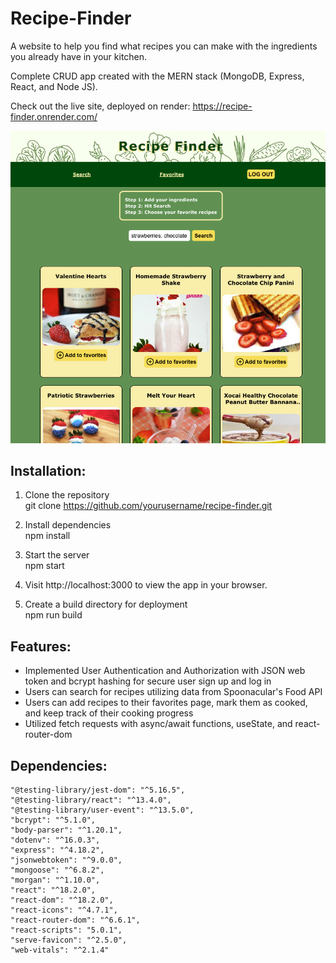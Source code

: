 # Recipe-Finder

A website to help you find what recipes you can make with the ingredients you already have in your kitchen.

Complete CRUD app created with the MERN stack (MongoDB, Express, React, and Node JS).  

Check out the live site, deployed on render: https://recipe-finder.onrender.com/  

![screenshot of recipe-finder website](./public/recipe-finder-img.png)

## Installation:  

1. Clone the repository  
git clone https://github.com/yourusername/recipe-finder.git

2. Install dependencies  
npm install

3. Start the server  
npm start

4. Visit http://localhost:3000 to view the app in your browser.  

5. Create a build directory for deployment  
npm run build

## Features:

- Implemented User Authentication and Authorization with JSON web token and bcrypt hashing for secure user sign up and log in  
- Users can search for recipes utilizing data from Spoonacular's Food API  
- Users can add recipes to their favorites page, mark them as cooked, and keep track of their cooking progress  
- Utilized fetch requests with async/await functions, useState, and react-router-dom

## Dependencies:
    "@testing-library/jest-dom": "^5.16.5",
    "@testing-library/react": "^13.4.0",
    "@testing-library/user-event": "^13.5.0",
    "bcrypt": "^5.1.0",
    "body-parser": "^1.20.1",
    "dotenv": "^16.0.3",
    "express": "^4.18.2",
    "jsonwebtoken": "^9.0.0",
    "mongoose": "^6.8.2",
    "morgan": "^1.10.0",
    "react": "^18.2.0",
    "react-dom": "^18.2.0",
    "react-icons": "^4.7.1",
    "react-router-dom": "^6.6.1",
    "react-scripts": "5.0.1",
    "serve-favicon": "^2.5.0",
    "web-vitals": "^2.1.4"

